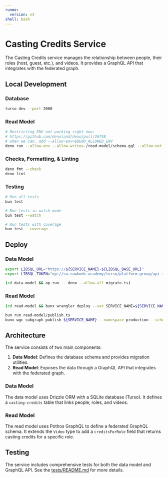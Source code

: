 ```yaml
---
runme:
  version: v3
shell: bash
---
```


# Casting Credits Service

The Casting Credits service manages the relationship between people, their roles (host, guest, etc.), and videos. It provides a GraphQL API that integrates with the federated graph.

## Local Development

### Database

```sh {"background":"true","name":"dev-db"}
turso dev --port 2000
```

### Read Model

```sh {"name":"read-model"}
# Restricting ENV not working right now:
# https://github.com/denoland/deno/pull/26758
# when we can, add --allow-env=$DENO_ALLOWED_ENV
deno run --allow-env --allow-write=./read-model/schema.gql --allow-net read-model/main.ts
```

### Checks, Formatting, & Linting

```sh {"name":"check"}
deno fmt --check
deno lint
```

### Testing

```sh {"name":"test"}
# Run all tests
bun test

# Run tests in watch mode
bun test --watch

# Run tests with coverage
bun test --coverage
```

## Deploy

### Data Model

```sh {"name":"dev-db"}
export LIBSQL_URL="https://${SERVICE_NAME}-${LIBSQL_BASE_URL}"
export LIBSQL_TOKEN="op://sa.rawkode.academy/turso/platform-group/api-token"

(cd data-model && op run -- deno --allow-all migrate.ts)
```

### Read Model

```sh {"name":"deploy-read-model"}
(cd read-model && bunx wrangler deploy --var SERVICE_NAME=${SERVICE_NAME} --var LIBSQL_BASE_URL=${LIBSQL_BASE_URL})

bun run read-model/publish.ts
bunx wgc subgraph publish ${SERVICE_NAME} --namespace production --schema ./read-model/schema.gql --routing-url https://${SERVICE_NAME}.api.rawkode.academy
```

## Architecture

The service consists of two main components:

1. **Data Model**: Defines the database schema and provides migration utilities.
2. **Read Model**: Exposes the data through a GraphQL API that integrates with the federated graph.

### Data Model

The data model uses Drizzle ORM with a SQLite database (Turso). It defines a `casting-credits` table that links people, roles, and videos.

### Read Model

The read model uses Pothos GraphQL to define a federated GraphQL schema. It extends the `Video` type to add a `creditsForRole` field that returns casting credits for a specific role.

## Testing

The service includes comprehensive tests for both the data model and GraphQL API. See the [tests/README.md](./tests/README.md) for more details.
